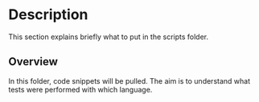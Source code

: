 Description
===========

This section explains briefly what to put in the scripts folder.


Overview
--------

In this folder, code snippets will be pulled. The aim is to understand what tests were performed with which language.
